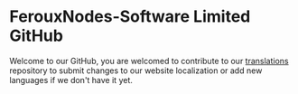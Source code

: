 # FerouxNodes-Software Limited GitHub
Welcome to our GitHub, you are welcomed to contribute to our [translations](https://github.com/FerouxNodes-Software/translations) repository to submit changes to our website localization or add new languages if we don't have it yet.
